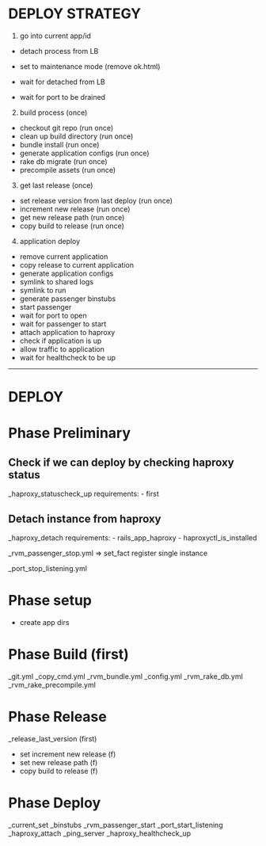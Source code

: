 # DEPLOY STRATEGY

1. go into current app/id
  - detach process from LB
  - set to maintenance mode (remove ok.html)

  - wait for detached from LB
  - wait for port to be drained

2. build process (once)
  - checkout git repo (run once)
  - clean up build directory (run once)
  - bundle install (run once)
  - generate application configs (run once)
  - rake db migrate (run once)
  - precompile assets (run once)

3. get last release (once)
  - set release version from last deploy (run once)
  - increment new release (run once)
  - get new release path (run once)
  - copy build to release (run once)

4. application deploy
  - remove current application
  - copy release to current application
  - generate application configs
  - symlink to shared logs
  - symlink to run
  - generate passenger binstubs
  - start passenger
  - wait for port to open
  - wait for passenger to start
  - attach application to haproxy
  - check if application is up
  - allow traffic to application
  - wait for healthcheck to be up

---

# DEPLOY

# Phase Preliminary

## Check if we can deploy by checking haproxy status
_haproxy_statuscheck_up
  requirements:
    - first

## Detach instance from haproxy
_haproxy_detach
  requirements:
    - rails_app_haproxy
    - haproxyctl_is_installed

_rvm_passenger_stop.yml
  => set_fact register single instance

_port_stop_listening.yml

# Phase setup
- create app dirs

# Phase Build (first)

_git.yml
_copy_cmd.yml
_rvm_bundle.yml
_config.yml
_rvm_rake_db.yml
_rvm_rake_precompile.yml

# Phase Release

_release_last_version (first)
- set increment new release (f)
- set new release path (f)
- copy build to release (f)

# Phase Deploy
_current_set
_binstubs
_rvm_passenger_start
_port_start_listening
_haproxy_attach
_ping_server
_haproxy_healthcheck_up